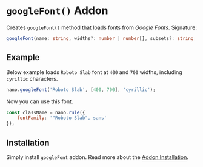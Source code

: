 # `googleFont()` Addon

Creates `googleFont()` method that loads fonts from *Google Fonts*. Signature:

```ts
googleFont(name: string, widths?: number | number[], subsets?: string | string[])
```


## Example

Below example loads `Roboto Slab` font at `400` and `700` widths, including `cyrillic` characters.

```js
nano.googleFont('Roboto Slab', [400, 700], 'cyrillic');
```

Now you can use this font.

```js
const className = nano.rule({
    fontFamily: '"Roboto Slab", sans'
});
```


## Installation

Simply install `googleFont` addon. Read more about the [Addon Installation](./Addons.md#addon-installation).
